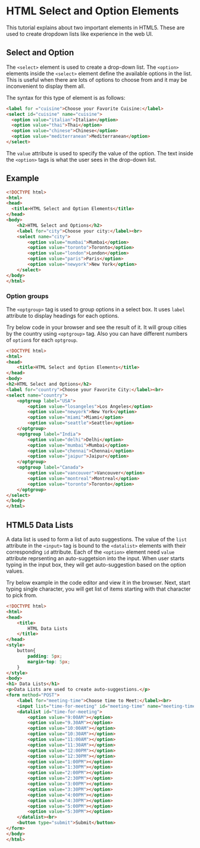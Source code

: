 # HTML Select and Option Elements

This tutorial explains about two important elements in HTML5. These are used to create dropdown lists like experience in the web UI.

## Select and Option

The `<select>` element is used to create a drop-down list. The `<option>` elements inside the `<select>` element define the available options in the list. This is useful when there are lots of options to choose from and it may be inconvenient to display them all.

The syntax for this type of element is as follows:

```html
<label for ="cuisine">Choose your Favorite Cuisine:</label>
<select id="cuisine" name="cuisine">
  <option value="italian">Italian</option>
  <option value="thai">Thai</option>
  <option value="chinese">Chinese</option>
  <option value="mediterranean">Mediterranean</option>
</select>
```

The `value` attribute is used to specify the value of the option. The text inside the `<option>` tags is what the user sees in the drop-down list.

## Example

```html
<!DOCTYPE html>
<html>
<head>
  <title>HTML Select and Option Elements</title>
</head>
<body>
    <h2>HTML Select and Options</h2>
    <label for="city">Choose your city:</label><br>
    <select name="city">
        <option value="mumbai">Mumbai</option>
        <option value="toronto">Toronto</option>
        <option value="london">London</option>
        <option value="paris">Paris</option>
        <option value="newyork">New York</option>
    </select>
</body>
</html>
```

### Option groups

The `<optgroup>` tag is used to group options in a select box. It uses `label` attribute to display headings for each options.

Try below code in your browser and see the result of it. It will group cities by the country using `<optgroup>` tag. Also you can have different numbers of `option`s for each `optgroup`.

```html
<!DOCTYPE html>
<html>
<head>
    <title>HTML Select and Option Elements</title>
</head>
<body>
<h2>HTML Select and Options</h2>
<label for="country">Choose your Favorite City:</label><br>
<select name="country">
    <optgroup label="USA">
        <option value="losangeles">Los Angeles</option>
        <option value="newyork">New York</option>
        <option value="miami">Miami</option>
        <option value="seattle">Seattle</option>
    </optgroup>
    <optgroup label="India">
        <option value="delhi">Delhi</option>
        <option value="mumbai">Mumbai</option>
        <option value="chennai">Chennai</option>
        <option value="jaipur">Jaipur</option>
    </optgroup>
    <optgroup label="Canada">
        <option value="vancouver">Vancouver</option>
        <option value="montreal">Montreal</option>
        <option value="toronto">Toronto</option>
    </optgroup>
</select>
</body>
</html>
```

## HTML5 Data Lists

A data list is used to form a list of auto suggestions. The value of the `list` attribute in the `<input>` tag is bound to the `<datalist>` elements with their corresponding `id` attribute. Each of the `<option>` element need `value` attribute reprsenting an auto-suggetsion into the input. When user starts typing in the input box, they will get auto-suggestion based on the option values.

Try below example in the code editor and view it in the browser. Next, start typing single character, you will get list of items starting with that character to pick from.

```html
<!DOCTYPE html>
<html>
<head>
    <title>
        HTML Data Lists
    </title>
</head>
<style>
    button{
        padding: 5px;
        margin-top: 5px;
    }
</style>
<body>
<h1> Data Lists</h1>
<p>Data Lists are used to create auto-suggestions.</p>
<form method="POST">
    <label for="meeting-time">Choose time to Meet:</label><br>
    <input list="time-for-meeting" id="meeting-time" name="meeting-time" />
    <datalist id="time-for-meeting">
        <option value="9:00AM"></option>
        <option value="9.30AM"></option>
        <option value="10:00AM"></option>
        <option value="10:30AM"></option>
        <option value="11:00AM"></option>
        <option value="11:30AM"></option>
        <option value="12:00PM"></option>
        <option value="12:30PM"></option>
        <option value="1:00PM"></option>
        <option value="1:30PM"></option>
        <option value="2:00PM"></option>
        <option value="2:30PM"></option>
        <option value="3:00PM"></option>
        <option value="3:30PM"></option>
        <option value="4:00PM"></option>
        <option value="4:30PM"></option>
        <option value="5:00PM"></option>
        <option value="5:30PM"></option>
    </datalist><br>
    <button type="submit">Submit</button>
</form>
</body>
</html>
```